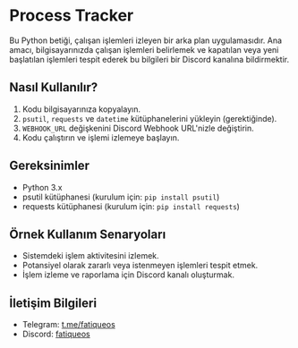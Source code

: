 # Process Tracker

Bu Python betiği, çalışan işlemleri izleyen bir arka plan uygulamasıdır. Ana amacı, bilgisayarınızda çalışan işlemleri belirlemek ve kapatılan veya yeni başlatılan işlemleri tespit ederek bu bilgileri bir Discord kanalına bildirmektir.

## Nasıl Kullanılır?

1. Kodu bilgisayarınıza kopyalayın.
2. `psutil`, `requests` ve `datetime` kütüphanelerini yükleyin (gerektiğinde).
3. `WEBHOOK_URL` değişkenini Discord Webhook URL'nizle değiştirin.
4. Kodu çalıştırın ve işlemi izlemeye başlayın.

## Gereksinimler

- Python 3.x
- psutil kütüphanesi (kurulum için: `pip install psutil`)
- requests kütüphanesi (kurulum için: `pip install requests`)

## Örnek Kullanım Senaryoları

- Sistemdeki işlem aktivitesini izlemek.
- Potansiyel olarak zararlı veya istenmeyen işlemleri tespit etmek.
- İşlem izleme ve raporlama için Discord kanalı oluşturmak.

## İletişim Bilgileri

- Telegram: [t.me/fatiqueos](https://t.me/fatiqueos)
- Discord: [fatiqueos](https://discord.com/users/1178837358523719704)


